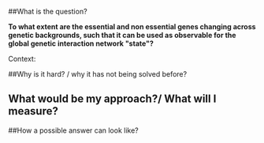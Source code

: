 ##What is the question?

**To what extent are the essential and non essential genes changing across genetic backgrounds, such that it can be used as observable for the global genetic interaction network "state"?**

Context: 

##Why is it hard? / why it has not being solved before?


## What would be my approach?/ What will I measure?


##How a possible answer can look like?
